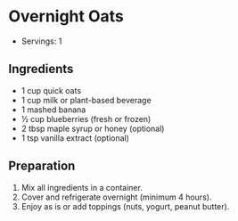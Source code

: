 # Overnight Oats

- Servings: 1

## Ingredients

- 1 cup quick oats
- 1 cup milk or plant-based beverage
- 1 mashed banana
- ½ cup blueberries (fresh or frozen)
- 2 tbsp maple syrup or honey (optional)
- 1 tsp vanilla extract (optional)

## Preparation

1. Mix all ingredients in a container.
2. Cover and refrigerate overnight (minimum 4 hours).
3. Enjoy as is or add toppings (nuts, yogurt, peanut butter).
